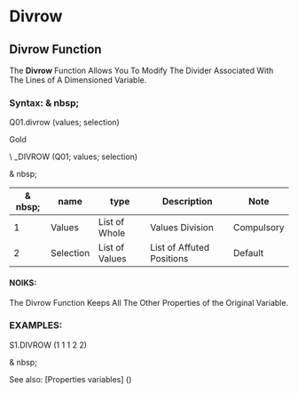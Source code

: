 # Divrow

## Divrow Function

The **Divrow** Function Allows You To Modify The Divider Associated With The Lines of A Dimensioned Variable.

### Syntax: & nbsp;

Q01.divrow (values; selection)

Gold

\ _DIVROW (Q01; values; selection)

& nbsp;

| & nbsp; | **name** | **type** | **Description** | **Note** |
| --- | --- | --- | --- | --- |
| &#49; | Values ​​| List of Whole | Values ​​Division | Compulsory |
| &#50; | Selection | List of Values ​​| List of Affuted Positions | Default |

#### NOIKS:

The Divrow Function Keeps All The Other Properties of the Original Variable.

### EXAMPLES:

S1.DIVROW (1 1 1 2 2)

& nbsp;

See also: [Properties variables] (<modify Proproprietesdesvariable.md>)